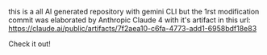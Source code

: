 this is a all AI generated repository with gemini CLI
but
the 1rst modification commit was elaborated by Anthropic Claude 4 with it's artifact in this url: https://claude.ai/public/artifacts/7f2aea10-c6fa-4773-add1-6958bdf18e83

Check it out!
